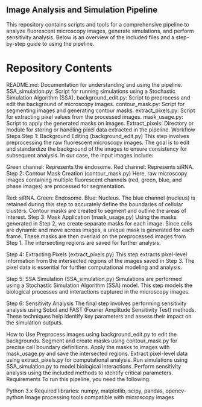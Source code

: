 ## Image Analysis and Simulation Pipeline
This repository contains scripts and tools for a comprehensive pipeline to analyze fluorescent microscopy images, generate simulations, and perform sensitivity analysis. Below is an overview of the included files and a step-by-step guide to using the pipeline.

# Repository Contents
README.md: Documentation for understanding and using the pipeline.
SSA_simulation.py: Script for running simulations using a Stochastic Simulation Algorithm (SSA).
background_edit.py: Script to preprocess and edit the background of microscopy images.
contour_mask.py: Script for segmenting images and generating contour masks.
extract_pixels.py: Script for extracting pixel values from the processed images.
mask_usage.py: Script to apply the generated masks on images.
Extract_pixels: Directory or module for storing or handling pixel data extracted in the pipeline.
Workflow Steps
Step 1: Background Editing (background_edit.py)
This step involves preprocessing the raw fluorescent microscopy images. The goal is to edit and standardize the background of the images to ensure consistency for subsequent analysis.
In our case, the input images include:

Green channel: Represents the endosome.
Red channel: Represents siRNA.
Step 2: Contour Mask Creation (contour_mask.py)
Here, raw microscopy images containing multiple fluorescent channels (red, green, blue, and phase images) are processed for segmentation.

Red: siRNA.
Green: Endosome.
Blue: Nucleus.
The blue channel (nucleus) is retained during this step to accurately define the boundaries of cellular clusters. Contour masks are created to segment and outline the areas of interest.
Step 3: Mask Application (mask_usage.py)
Using the masks generated in Step 2, we create separate masks for each image. Since cells are dynamic and move across images, a unique mask is generated for each frame. These masks are then overlaid on the preprocessed images from Step 1. The intersecting regions are saved for further analysis.

Step 4: Extracting Pixels (extract_pixels.py)
This step extracts pixel-level information from the intersected regions of the images saved in Step 3. The pixel data is essential for further computational modeling and analysis.

Step 5: SSA Simulation (SSA_simulation.py)
Simulations are performed using a Stochastic Simulation Algorithm (SSA) model. This step models the biological processes and interactions captured in the microscopy images.

Step 6: Sensitivity Analysis
The final step involves performing sensitivity analysis using Sobol and FAST (Fourier Amplitude Sensitivity Test) methods. These techniques help identify key parameters and assess their impact on the simulation outputs.

How to Use
Preprocess images using background_edit.py to edit the backgrounds.
Segment and create masks using contour_mask.py for precise cell boundary definitions.
Apply the masks to images with mask_usage.py and save the intersected regions.
Extract pixel-level data using extract_pixels.py for computational analysis.
Run simulations using SSA_simulation.py to model biological interactions.
Perform sensitivity analysis using the included methods to identify critical parameters.
Requirements
To run this pipeline, you need the following:

Python 3.x
Required libraries: numpy, matplotlib, scipy, pandas, opencv-python
Image processing tools compatible with microscopy images
